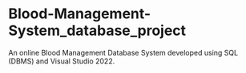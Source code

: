 # Blood-Management-System_database_project

An online Blood Management Database System developed using SQL (DBMS) and Visual Studio 2022. 
